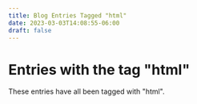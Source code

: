 ```yaml
---
title: Blog Entries Tagged "html"
date: 2023-03-03T14:08:55-06:00
draft: false
---
```

# Entries with the tag "html"

These entries have all been tagged with "html".